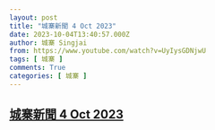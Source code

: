 ```yaml
---
layout: post
title: "城寨新聞 4 Oct 2023"
date: 2023-10-04T13:40:57.000Z
author: 城寨 Singjai
from: https://www.youtube.com/watch?v=UyIysGDNjwU
tags: [ 城寨 ]
comments: True
categories: [ 城寨 ]
---
```

<!--1696426857000-->
[城寨新聞 4 Oct 2023](https://www.youtube.com/watch?v=UyIysGDNjwU)
------

<div>

</div>
